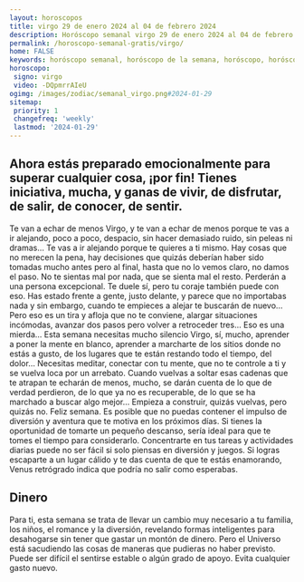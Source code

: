 ```yaml
---
layout: horoscopos
title: virgo 29 de enero 2024 al 04 de febrero 2024 
description: Horóscopo semanal virgo 29 de enero 2024 al 04 de febrero 2024. Ahora estás preparado emocionalmente para superar cualquier cosa, ¡por fin! Tienes iniciativa, mucha, y ganas de vivir, de disfrutar, de salir, de conocer, de sentir.
permalink: /horoscopo-semanal-gratis/virgo/
home: FALSE
keywords: horóscopo semanal, horóscopo de la semana, horóscopo, horóscopo gratis,horóscopos, horóscopo esperanza gracia, horoscopos virgo la semana, horóscopos gratis, Tarot, Astrologia, Zodíaco, virgo, horoscopo gratis, semanal
horoscopo:
 signo: virgo
 video: -DQpmrrAIeU
ogimg: /images/zodiac/semanal_virgo.png#2024-01-29
sitemap:
 priority: 1
 changefreq: 'weekly'
 lastmod: '2024-01-29'
---
```




## Ahora estás preparado emocionalmente para superar cualquier cosa, ¡por fin! Tienes iniciativa, mucha, y ganas de vivir, de disfrutar, de salir, de conocer, de sentir.

Te van a echar de menos Virgo, y te van a echar de menos porque te vas a ir alejando, poco a poco, despacio, sin hacer demasiado ruido, sin peleas ni dramas… Te vas a ir alejando porque te quieres a ti mismo. Hay cosas que no merecen la pena, hay decisiones que quizás deberían haber sido tomadas mucho antes pero al final, hasta que no lo vemos claro, no damos el paso. No te sientas mal por nada, que se sienta mal el resto. Perderán a una persona excepcional. Te duele sí, pero tu coraje también puede con eso. Has estado frente a gente, justo delante, y parece que no importabas nada y sin embargo, cuando te empieces a alejar te buscarán de nuevo… Pero eso es un tira y afloja que no te conviene, alargar situaciones incómodas, avanzar dos pasos pero volver a retroceder tres… Eso es una mierda… Esta semana necesitas mucho silencio Virgo, sí, mucho, aprender a poner la mente en blanco, aprender a marcharte de los sitios donde no estás a gusto, de los lugares que te están restando todo el tiempo, del dolor… Necesitas meditar, conectar con tu mente, que no te controle a ti y se vuelva loca por un arrebato. Cuando vuelvas a soltar esas cadenas que te atrapan te echarán de menos, mucho, se darán cuenta de lo que de verdad perdieron, de lo que ya no es recuperable, de lo que se ha marchado a buscar algo mejor… Empieza a construir, quizás vuelvas, pero quizás no. Feliz semana.
Es posible que no puedas contener el impulso de diversión y aventura que te motiva en los próximos días. Si tienes la oportunidad de tomarte un pequeño descanso, sería ideal para que te tomes el tiempo para considerarlo. Concentrarte en tus tareas y actividades diarias puede no ser fácil si solo piensas en diversión y juegos. Si logras escaparte a un lugar cálido y te das cuenta de que te estás enamorando, Venus retrógrado indica que podría no salir como esperabas.

## Dinero

Para ti, esta semana se trata de llevar un cambio muy necesario a tu familia, los niños, el romance y la diversión, revelando formas inteligentes para desahogarse sin tener que gastar un montón de dinero. Pero el Universo está sacudiendo las cosas de maneras que pudieras no haber previsto. Puede ser difícil el sentirse estable o algún grado de apoyo. Evita cualquier gasto nuevo.